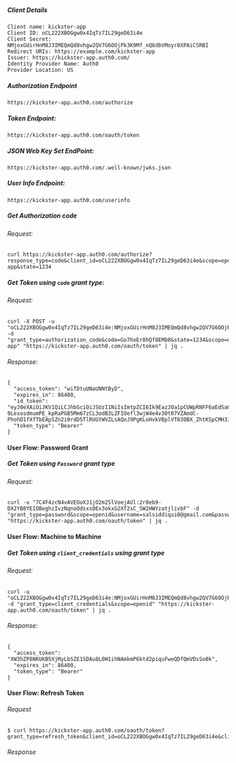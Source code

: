 ##### Client Details

```
Client name: kickster-app
Client ID: oCL222XBOGgw0x4IqTz7IL29geD63i4e
Client Secret: NMjoxGUirHnM8J3IMEQmQd8vhgw2QV7G6OOjPk3K9Mf_nQ6dbVMoyr8XPAiCSRBI
Redirect URIs: https://example.com/kickster-app
Issuer: https://kickster-app.auth0.com/
Identity Provider Name: Auth0
Provider Location: US

```

##### Authorization Endpoint

```
https://kickster-app.auth0.com/authorize
```

##### Token Endpoint:

```
https://kickster-app.auth0.com/oauth/token
```

##### JSON Web Key Set EndPoint:

```
https://kickster-app.auth0.com/.well-known/jwks.json
```

##### User Info Endpoint:

```
https://kickster-app.auth0.com/userinfo
```

##### Get Authorization code

###### Request:

```
curl https://kickster-app.auth0.com/authorize?response_type=code&client_id=oCL222XBOGgw0x4IqTz7IL29geD63i4e&scope=openid&redirect_uri=https://example.com/kickster-app&state=1234
```

##### Get Token using `code` grant type:

###### Request:

```
curl -X POST -u "oCL222XBOGgw0x4IqTz7IL29geD63i4e:NMjoxGUirHnM8J3IMEQmQd8vhgw2QV7G6OOjPk3K9Mf_nQ6dbVMoyr8XPAiCSRBI" -d "grant_type=authorization_code&code=Go7hoEr8hQf8EMb8&state=1234&scope=openid&redirect_uri=https://example.com/kickster-app" "https://kickster-app.auth0.com/oauth/token" | jq .
```

###### Response:

```
{
  "access_token": "wiTDtuUNaUNNtByD",
  "expires_in": 86400,
  "id_token": "eyJ0eXAiOiJKV1QiLCJhbGciOiJSUzI1NiIsImtpZCI6Ik9EazJOa1pCUWpRNFF6aEdSa00yUkVNeU1ESXpOVEEzTVRNeFJqQXlOa1ZFTXpWQ056RTROUSJ9.eyJpc3MiOiJodHRwczovL2tpY2tzdGVyLWFwcC5hdXRoMC5jb20vIiwic3ViIjoiYXV0aDB8NTg2MjMzYjI5NThjNDY3MjQ0YzA3N2Y3IiwiYXVkIjoib0NMMjIyWEJPR2d3MHg0SXFUejdJTDI5Z2VENjNpNGUiLCJleHAiOjE0ODMxNTkxOTEsImlhdCI6MTQ4MzEyMzE5MX0.UuK_3XrEg3Ti7HczIHNnrFUhCN6VMTExEg4c6Jusl8HaT9ZueLCyh2o5IY-9LesosdmumPE_kpRaPGB5Mm67zCL3odB3LZFIOefl3wjW4e4v30t07VZAmdC-PhohD1fXfTbEApSZn2i0rdD5TlRUGtWVZLsAQoJ9PgKLoHvkVBplVT03OBX_ZhtKSpCMH3JAdZNXxTNFMbwncYscUKfAnn6QAz07GsJ7wtW8eYbcSoGKYlZp6XCPwdT2lJppiBd6vLNfQQRHX0prvGuFIlgXKZOXZ6cJz8HshhMECo3kmuqhqth2_SE45sApiMXu7SGdICO33yxKX0A4ZZBLMiND5Q",
  "token_type": "Bearer"
}

```
#### User Flow: Password Grant

##### Get Token using `Password` grant type

###### Request:

```
curl -u "7C4F4zcN4vAVEOoXJ1jO2m25lVoejAUl:2r8eb9-DX2YB8YEIOBeghzIvzNqnoOdsxsOEx3okxG2Xf2sC_SW2HWYzatjlivbF" -d "grant_type=password&scope=openid&username=salsiddiqui0@gmail.com&password=kickster123" "https://kickster-app.auth0.com/oauth/token" | jq .
```

#### User Flow: Machine to Machine

##### Get Token using `client_credentials` using grant type

###### Request:

```
curl -u "oCL222XBOGgw0x4IqTz7IL29geD63i4e:NMjoxGUirHnM8J3IMEQmQd8vhgw2QV7G6OOjPk3K9Mf_nQ6dbVMoyr8XPAiCSRBI" -d "grant_type=client_credentials&scope=openid" "https://kickster-app.auth0.com/oauth/token" | jq .
```

###### Response:

```
{
  "access_token": "XW3hZP8NKUKB5XjMyLbSZE1SDAu8L0H1ihNAmkmP6ktd2piquFweQDfQmVDsSo0k",
  "expires_in": 86400,
  "token_type": "Bearer"
}
```

#### User Flow: Refresh Token

###### Request

```
$ curl https://kickster-app.auth0.com/oauth/token?grant_type=refresh_token&client_id=oCL222XBOGgw0x4IqTz7IL29geD63i4e&client_secret=NMjoxGUirHnM8J3IMEQmQd8vhgw2QV7G6OOjPk3K9Mf_nQ6dbVMoyr8XPAiCSRBI&refresh_token=

```

###### Response

```
```
